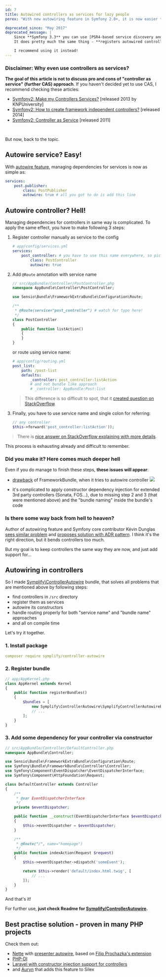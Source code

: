 ```yaml
---
id: 7
title: Autowired controllers as services for lazy people
perex: "With new autowiring feature in Symfony 2.8+, it is now easier to manage dependencies for services. But what about for controllers? Unfortunately, there are 3 annoying steps you have to do. Today I will show you, how to reduce them to 0."

deprecated_since: "May 2017"
deprecated_message: |
    Since **Symfony 3.3** you can use [PSR4-based service discovery and registration](https://github.com/symfony/symfony/pull/21289).
    It does pretty much the same thing - **registers autowired controllers** (and more) - and it has native support in Symfony.

    I recommend using it instead!
---
```


### Disclaimer: Why even use controllers as services?

**The goal of this article is not to discuss pro and cons of "controller as service" (further CAS) approach**. If you
haven't decided yet to use CAS, I recommend checking these articles:

- [Symfony2: Make my Controllers Services?](https://knpuniversity.com/screencast/question-answer-day/controllers-services) [released 2013 by KNPUniversity]
- [Symfony2: How to create framework independent controllers?](http://php-and-symfony.matthiasnoback.nl/2014/06/how-to-create-framework-independent-controllers) [released 2014]
- [Symfony2: Controller as Service](http://richardmiller.co.uk/2011/04/15/symfony2-controller-as-service) [released 2011]

<br>

But now, back to the topic.

## Autowire service? Easy!

With [autowire feature](https://dunglas.fr/2015/10/new-in-symfony-2-83-0-services-autowiring), managing dependencies for services is now as simple as:

```yaml
services:
    post.publisher:
        class: PostPublisher
        autowire: true # all you got to do is add this line
```


## Autowire controller? Hell!

Managing dependencies for controllers in same way is complicated. To apply the same effect, you have to make following 3 steps:

1. Register controller manually as service to the config

    ```yaml
    # app/config/services.yml
    services:
        post_controller: # you have to use this name everywhere, so pick it wisely
            class: PostController
            autowire: true
    ```

2. Add `@Route` annotation with service name

    ```php
    // src/AppBundle/Controller/PostController.php
    namespace AppBundle\Controller\PostController;

    use Sensio\Bundle\FrameworkExtraBundle\Configuration\Route;

    /**
     * @Route(service="post_controller") # watch for typo here!
     */
    class PostController
    {
        public function listAction()
        {
        }
    }
    ```

    or route using service name:

    ```yaml
    # app/config/routing.yml
    post_list:
        path: /post-list
        defaults:
            _controller: post_controller:listAction
            # and not bundle like approach
            # _controller: AppBundle:Post:list
    ```

    > This difference is so difficult to spot, that it [created question on StackOverflow](https://stackoverflow.com/a/27221394/1348344).

3. Finally, you have to use service name and single colon for referring:

    ```php
    // any controller
    $this->forward('post_controller:listAction'));
    ```

> There is [nice answer on StackOverflow explaining with more details](https://stackoverflow.com/questions/31366074/how-exactly-can-i-define-a-controller-as-service-using-annotations/31366589#31366589).

This process is exhausting already and difficult to remember.

### Did you make it? Here comes much deeper hell

Even if you do manage to finish these steps, **these issues will appear**:

- [drawback](https://stackoverflow.com/questions/33857659/symfony-autowiring-services-with-the-controller) of FrameworkBundle, when it tries to autowire controller
    <img src="http://i.stack.imgur.com/r4cBD.png">

- it's complicated to apply constructor dependency injection for extended 3rd party controllers (Sonata, FOS...), due to missing step 2 and 3 (that were mentioned above) and the "bundle naming" inside the bundle's code

### Is there some way back from hell to heaven?

Author of autowiring feature and Symfony core contributor Kévin Dunglas [sees similar problem](https://github.com/symfony/symfony/pull/16863#issuecomment-162221353) and [proposes solution with ADR pattern](https://dunglas.fr/2016/01/dunglasactionbundle-symfony-controllers-redesigned). I think it's the right direction, but it bends controllers too much.

But my goal is to keep controllers the same way they are now, and just add support for...

## Autowiring in controllers

So I made [Symplify\ControllerAutowire](https://github.com/Symplify/ControllerAutowire) bundle, that solves all problems that are mentioned above by following steps:

- find controllers in `/src` directory
- register them as services
- autowire its constructors
- handle routing properly for both "service name" and "bundle name" approaches
- and all on compile time

Let's try it together.

### 1. Install package

```yaml
composer require symplify/controller-autowire
```

### 2. Register bundle

```php
// app/AppKernel.php
class AppKernel extends Kernel
{
    public function registerBundles()
    {
        $bundles = [
            new Symplify\ControllerAutowire\SymplifyControllerAutowireBundle(),
            // ...
        ];
    }
}
```

### 3. Add some dependency for your controller via constructor

```php
// src/AppBundle/Controller/DefaultController.php
namespace AppBundle\Controller;

use Sensio\Bundle\FrameworkExtraBundle\Configuration\Route;
use Symfony\Bundle\FrameworkBundle\Controller\Controller;
use Symfony\Component\EventDispatcher\EventDispatcherInterface;
use Symfony\Component\HttpFoundation\Request;

class DefaultController extends Controller
{
    /**
     * @var EventDispatcherInterface
     */
    private $eventDispatcher;

    public function __construct(EventDispatcherInterface $eventDispatcher)
    {
        $this->eventDispatcher = $eventDispatcher;
    }

    /**
     * @Route("/", name="homepage")
     */
    public function indexAction(Request $request)
    {
        $this->eventDispatcher->dispatch('someEvent');

        return $this->render('default/index.html.twig', [
            // ...
        ]);
    }
}
```

And that's it!

For further use, **just check Readme for [Symplify/ControllerAutowire](https://github.com/Symplify/ControllerAutowire).**


## Best practise solution - proven in many PHP projects

Check them out:

- [Nette](https://nette.org) with [presenter autowire](https://github.com/nette/application/pull/56), based on [Filip Prochazka's extension](https://filip-prochazka.com/blog/presentery-v-di-containeru)
- [PHP-DI](http://php-di.org/doc/frameworks/silex.html#controllers-as-services)
- [Laravel with constructor injection support for controllers](https://laravel.com/docs/5.0/controllers#dependency-injection-and-controllers)
- and [Auryn](https://github.com/J7mbo/Aurex) that adds this feature to Silex
